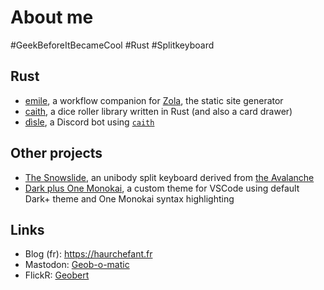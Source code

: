 # About me

#GeekBeforeItBecameCool #Rust #Splitkeyboard

## Rust
- [emile](https://github.com/Geobert/emile), a workflow companion for [Zola](https://getzola.org), the static site generator
- [caith](https://github.com/Geobert/caith), a dice roller library written in Rust (and also a card drawer)
- [dìsle](https://github.com/Geobert/disle), a Discord bot using [`caith`](https://github.com/Geobert/caith)

## Other projects
- [The Snowslide](https://github.com/Geobert/snowslide_site), an unibody split keyboard derived from [the Avalanche](https://github.com/vlkv/avalanche/)
- [Dark plus One Monokai](https://github.com/Geobert/dark-plus-one-monokai), a custom theme for VSCode using default Dark+ theme and One Monokai syntax highlighting

## Links
- Blog (fr): https://haurchefant.fr
- Mastodon: <a rel="me" href="https://piaille.fr/@Geobomatic">Geob-o-matic</a>
- FlickR: [Geobert](https://www.flickr.com/photos/geobmcfly/)

<!--
**Geobert/Geobert** is a ✨ _special_ ✨ repository because its `README.md` (this file) appears on your GitHub profile.

Here are some ideas to get you started:

- 🔭 I’m currently working on ...
- 🌱 I’m currently learning ...
- 👯 I’m looking to collaborate on ...
- 🤔 I’m looking for help with ...
- 💬 Ask me about ...
- 📫 How to reach me: ...
- 😄 Pronouns: ...
- ⚡ Fun fact: ...
-->

